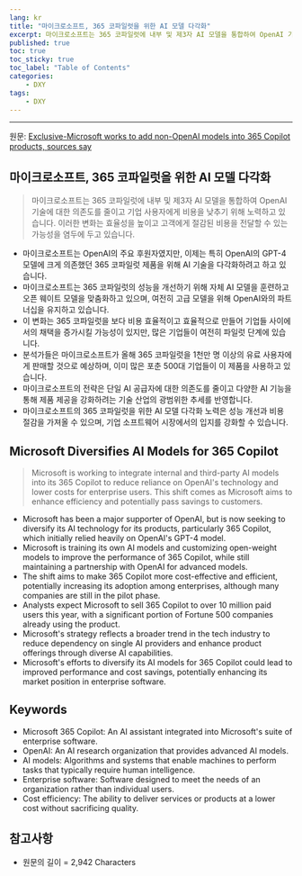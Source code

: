 ```yaml
---
lang: kr
title: "마이크로소프트, 365 코파일럿을 위한 AI 모델 다각화"
excerpt: 마이크로소프트는 365 코파일럿에 내부 및 제3자 AI 모델을 통합하여 OpenAI 기술에 대한 의존도를 줄이고 기업 사용자에게 비용을 낮추기 위해 노력하고 있습니다. 이러한 변화는 효율성을 높이고 고객에게 절감된 비용을 전달할 수 있는 가능성을 염두에 두고 있습니다.
published: true
toc: true
toc_sticky: true
toc_label: "Table of Contents"
categories:
    - DXY
tags:
    - DXY
---
```


---

  원문: [Exclusive-Microsoft works to add non-OpenAI models into 365 Copilot products, sources say](https://www.investing.com/news/stock-market-news/exclusivemicrosoft-works-to-add-nonopenai-models-into-365-copilot-products-sources-say-3787430)

## 마이크로소프트, 365 코파일럿을 위한 AI 모델 다각화

> 마이크로소프트는 365 코파일럿에 내부 및 제3자 AI 모델을 통합하여 OpenAI 기술에 대한 의존도를 줄이고 기업 사용자에게 비용을 낮추기 위해 노력하고 있습니다. 이러한 변화는 효율성을 높이고 고객에게 절감된 비용을 전달할 수 있는 가능성을 염두에 두고 있습니다.


- 마이크로소프트는 OpenAI의 주요 후원자였지만, 이제는 특히 OpenAI의 GPT-4 모델에 크게 의존했던 365 코파일럿 제품을 위해 AI 기술을 다각화하려고 하고 있습니다.
- 마이크로소프트는 365 코파일럿의 성능을 개선하기 위해 자체 AI 모델을 훈련하고 오픈 웨이트 모델을 맞춤화하고 있으며, 여전히 고급 모델을 위해 OpenAI와의 파트너십을 유지하고 있습니다.
- 이 변화는 365 코파일럿을 보다 비용 효율적이고 효율적으로 만들어 기업들 사이에서의 채택을 증가시킬 가능성이 있지만, 많은 기업들이 여전히 파일럿 단계에 있습니다.
- 분석가들은 마이크로소프트가 올해 365 코파일럿을 1천만 명 이상의 유료 사용자에게 판매할 것으로 예상하며, 이미 많은 포춘 500대 기업들이 이 제품을 사용하고 있습니다.
- 마이크로소프트의 전략은 단일 AI 공급자에 대한 의존도를 줄이고 다양한 AI 기능을 통해 제품 제공을 강화하려는 기술 산업의 광범위한 추세를 반영합니다.
- 마이크로소프트의 365 코파일럿을 위한 AI 모델 다각화 노력은 성능 개선과 비용 절감을 가져올 수 있으며, 기업 소프트웨어 시장에서의 입지를 강화할 수 있습니다.

## Microsoft Diversifies AI Models for 365 Copilot

> Microsoft is working to integrate internal and third-party AI models into its 365 Copilot to reduce reliance on OpenAI's technology and lower costs for enterprise users. This shift comes as Microsoft aims to enhance efficiency and potentially pass savings to customers.


- Microsoft has been a major supporter of OpenAI, but is now seeking to diversify its AI technology for its products, particularly 365 Copilot, which initially relied heavily on OpenAI's GPT-4 model.
- Microsoft is training its own AI models and customizing open-weight models to improve the performance of 365 Copilot, while still maintaining a partnership with OpenAI for advanced models.
- The shift aims to make 365 Copilot more cost-effective and efficient, potentially increasing its adoption among enterprises, although many companies are still in the pilot phase.
- Analysts expect Microsoft to sell 365 Copilot to over 10 million paid users this year, with a significant portion of Fortune 500 companies already using the product.
- Microsoft's strategy reflects a broader trend in the tech industry to reduce dependency on single AI providers and enhance product offerings through diverse AI capabilities.
- Microsoft's efforts to diversify its AI models for 365 Copilot could lead to improved performance and cost savings, potentially enhancing its market position in enterprise software.

## Keywords

- Microsoft 365 Copilot: An AI assistant integrated into Microsoft's suite of enterprise software.
- OpenAI: An AI research organization that provides advanced AI models.
- AI models: Algorithms and systems that enable machines to perform tasks that typically require human intelligence.
- Enterprise software: Software designed to meet the needs of an organization rather than individual users.
- Cost efficiency: The ability to deliver services or products at a lower cost without sacrificing quality.

## 참고사항

- 원문의 길이 = 2,942 Characters

